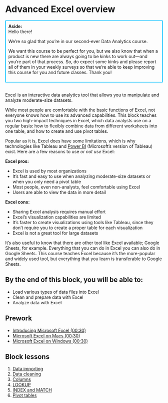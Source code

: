 # Advanced Excel overview

<div class='bg-info' style='padding:8px;border-style:solid;border-width:2px;border-color:#00BFFF'>
<strong>Aside:</strong><br>
Hello there! 

We’re so glad that you’re in our second-ever Data Analytics course. 

We want this course to be perfect for you, but we also know that when a product is new there are always going to be kinks to work out—and you’re part of that process. So, do expect some kinks and please report all of them in your weekly surveys so that we’re able to keep improving this course for you and future classes. Thank you! 
</div>

<br>

Excel is an interactive data analytics tool that allows you to manipulate and analyze moderate-size datasets. 

While most people are comfortable with the basic functions of Excel, not everyone knows how to use its advanced capabilities. This block teaches you two high-impact techniques in Excel, which data analysts use on a regular basis: how to flexibly combine data from different worksheets into one table, and how to create and use pivot tables. 

Popular as it is, Excel does have some limitations, which is why technologies like Tableau and [Power BI](https://powerbi.microsoft.com/en-us/get-started/?&OCID=AID719832_SEM_bHb24t0B&lnkd=Google_PowerBI_Brand&gclid=EAIaIQobChMI9MyU9rqd3gIVCdNkCh0utwIsEAAYASAAEgJk-_D_BwE) (Microsoft’s version of Tableau) exist. Here are a few reasons to use *or not use* Excel: 

**Excel pros:**
* Excel is used by most organizations
* It’s fast and easy to use when analyzing moderate-size datasets or when you only need a pivot table
* Most people, even non-analysts, feel comfortable using Excel
* Users are able to view the data in more detail

**Excel cons:** 
* Sharing Excel analysis requires manual effort
* Excel’s visualization capabilities are limited
* It’s faster to create visualizations using tools like Tableau, since they don’t require you to create a proper table for each visualization 
* Excel is not a great tool for large datasets

It’s also useful to know that there are other tool like Excel available; Google Sheets, for example. Everything that you can do in Excel you can also do in Google Sheets. This course teaches Excel because it’s the more-popular and widely used tool, but everything that you learn is transferable to Google Sheets.

## By the end of this block, you will be able to:
* Load various types of data files into Excel
* Clean and prepare data with Excel
* Analyze data with Excel

## Prework
* [Introducing Microsoft Excel (00:30)](https://teamtreehouse.com/library/why-microsoft-excel)
* [Microsoft Excel on Macs (00:30)](https://teamtreehouse.com/library/microsoft-excel-on-macs)
* [Microsoft Excel on Windows (00:30)](https://teamtreehouse.com/library/microsoft-excel-on-windows)

## Block lessons
1. [Data importing](../excel-lessons/data-importing.md)
2. [Data cleaning](../excel-lessons/data-cleaning.md)
3. [Columns](../excel-lessons/columns.md)
4. [LOOKUP](../excel-lessons/lookups.md)
5. [INDEX and MATCH](../excel-lessons/index-match.md)
6. [Pivot tables](../excel-lessons/pivot-tables.md)
